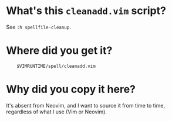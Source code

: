 # What's this `cleanadd.vim` script?

See `:h spellfile-cleanup`.

# Where did you get it?

        $VIMRUNTIME/spell/cleanadd.vim

# Why did you copy it here?

It's absent from Neovim,  and I want to source it from  time to time, regardless
of what I use (Vim or Neovim).

